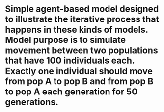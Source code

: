 # Simple agent-based model designed to illustrate the iterative process that happens in these kinds of models. Model purpose is to simulate movement between two populations that have 100 individuals each. Exactly one individual should move from pop A to pop B and from pop B to pop A each generation for 50 generations.
